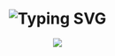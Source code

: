 <h1 align="center">
    <img src="https://readme-typing-svg.demolab.com?font=Fira+Code&pause=1000&width=435&lines=hello%2C+world!;%F0%9F%91%8B+Hi%2C+I%E2%80%99m+%40minhw&center=true" alt="Typing SVG" />
</h1>


<div align="center">
    <img src="https://github-readme-activity-graph.cyclic.app/graph?username=iminhw&theme=tokyo-night&hide_title=true" />
</div>
<!---
<div align="center"> 
    <img src="https://github-readme-stats.vercel.app/api/top-langs/?username=iminhw&hide_title=true&hide_border=true&layout=compact&langs_count=6&text_color=000&icon_color=fff&bg_color=0,52fa5a,4dfcff,c64dff&theme=graywhite" />
</div>
--->
<!---
iminhw/iminhw is a ✨ special ✨ repository because its `README.md` (this file) appears on your GitHub profile.
You can click the Preview link to take a look at your changes.
--->
